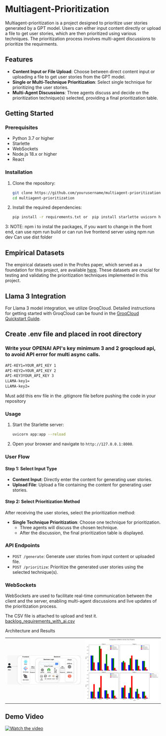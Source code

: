 # Multiagent-Prioritization

Multiagent-prioritization is a project designed to prioritize user stories generated by a GPT model. Users can either input content directly or upload a file to get user stories, which are then prioritized using various techniques. The prioritization process involves multi-agent discussions to prioritize the requirments. 
## Features

- **Content Input or File Upload**: Choose between direct content input or uploading a file to get user stories from the GPT model.
- **Single or Multi-Technique Prioritization**: Select single technique for prioritizing the user stories.
- **Multi-Agent Discussions**: Three agents discuss and decide on the prioritization technique(s) selected, providing a final prioritization table.

## Getting Started

### Prerequisites

- Python 3.7 or higher
- Starlette
- WebSockets
- Node.js 18.x or higher
- React 

### Installation

1. Clone the repository:
    ```bash
    git clone https://github.com/yourusername/multiagent-prioritization.git OR the repo address 
    cd multiagent-prioritization
    ```

2. Install the required dependencies:
    ```bash
    pip install -r requirements.txt or  pip install starlette uvicorn httpx python-dotenv streamlit python-multipart
    ```
3: NOTE: npm i to instal the packages, if you want to change in the front end, can use npm run build or can run live frontend server using npm run dev
   Can use dist folder 

## Empirical Datasets

The empirical datasets used in the Profes paper, which served as a foundation for this project, are available [here](https://github.com/GPT-Laboratory/multiagent-prioritization/tree/main/Datasets_And_results). These datasets are crucial for testing and validating the prioritization techniques implemented in this project.

## Llama 3 Integration

For Llama 3 model integration, we utilize GroqCloud. Detailed instructions for getting started with GroqCloud can be found in the [GroqCloud Quickstart Guide](https://console.groq.com/docs/quickstart).

## Create .env file and placed in root directory 

### Write your OPENAI API's key minimum 3 and 2 groqcloud api, to avoid API error for multi async calls.
```bash
API-KEY1=YOUR_API_KEY 1  
API-KEY2=YOUR_API_KEY 2
API-KEY3YOUR_API_KEY 3
LLAMA-key1=
LLAMA-key2=
```

Must add this env file in the .gitignore file before pushing the code in your repository


### Usage

1. Start the Starlette server:
    ```bash
    uvicorn app:app --reload
    ```

2. Open your browser and navigate to `http://127.0.0.1:8000`.

### User Flow

#### Step 1: Select Input Type

- **Content Input**: Directly enter the content for generating user stories.
- **Upload File**: Upload a file containing the content for generating user stories.

#### Step 2: Select Prioritization Method

After receiving the user stories, select the prioritization method:

- **Single Technique Prioritization**: Choose one technique for prioritization.
  - Three agents will discuss the chosen technique.
  - After the discussion, the final prioritization table is displayed.


### API Endpoints

- `POST /generate`: Generate user stories from input content or uploaded file.
- `POST /prioritize`: Prioritize the generated user stories using the selected technique(s).

### WebSockets

WebSockets are used to facilitate real-time communication between the client and the server, enabling multi-agent discussions and live updates of the prioritization process.

The CSV file is attached to upload and test it. 
[backlog_requirements_with_ai.csv](https://github.com/user-attachments/files/15751077/backlog_requirements_with_ai.csv)

Architecture and Results 
<table>
  <tr>
    <td><img src="https://github.com/GPT-Laboratory/multiagent-prioritization/raw/main/Datasets_And_results/Architecture.jpeg" alt="Architecture Diagram" width="400"/></td>
    <td><img src="https://github.com/GPT-Laboratory/multiagent-prioritization/raw/main/Datasets_And_results/all4ProjectStoriesResults.png" alt="Project Stories Results" width="400"/></td>
  </tr>
</table>


## Demo Video

[![Watch the video](https://img.youtube.com/vi/CIKOFt-Vr1k/maxresdefault.jpg)](https://youtu.be/CIKOFt-Vr1k)




